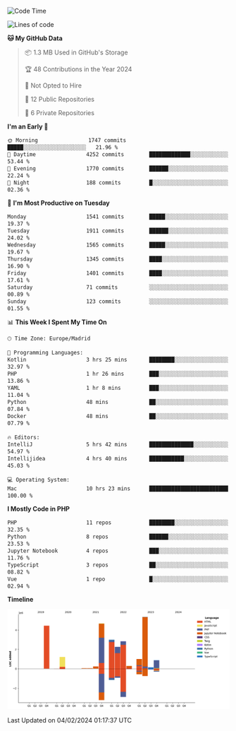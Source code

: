 <!--START_SECTION:waka-->
![Code Time](http://img.shields.io/badge/Code%20Time-27%20hrs%2018%20mins-blue)

![Lines of code](https://img.shields.io/badge/From%20Hello%20World%20I%27ve%20Written-26.3%20million%20lines%20of%20code-blue)

**🐱 My GitHub Data** 

> 📦 1.3 MB Used in GitHub's Storage 
 > 
> 🏆 48 Contributions in the Year 2024
 > 
> 🚫 Not Opted to Hire
 > 
> 📜 12 Public Repositories 
 > 
> 🔑 6 Private Repositories 
 > 
**I'm an Early 🐤** 

```text
🌞 Morning                1747 commits        █████░░░░░░░░░░░░░░░░░░░░   21.96 % 
🌆 Daytime                4252 commits        █████████████░░░░░░░░░░░░   53.44 % 
🌃 Evening                1770 commits        ██████░░░░░░░░░░░░░░░░░░░   22.24 % 
🌙 Night                  188 commits         █░░░░░░░░░░░░░░░░░░░░░░░░   02.36 % 
```
📅 **I'm Most Productive on Tuesday** 

```text
Monday                   1541 commits        █████░░░░░░░░░░░░░░░░░░░░   19.37 % 
Tuesday                  1911 commits        ██████░░░░░░░░░░░░░░░░░░░   24.02 % 
Wednesday                1565 commits        █████░░░░░░░░░░░░░░░░░░░░   19.67 % 
Thursday                 1345 commits        ████░░░░░░░░░░░░░░░░░░░░░   16.90 % 
Friday                   1401 commits        ████░░░░░░░░░░░░░░░░░░░░░   17.61 % 
Saturday                 71 commits          ░░░░░░░░░░░░░░░░░░░░░░░░░   00.89 % 
Sunday                   123 commits         ░░░░░░░░░░░░░░░░░░░░░░░░░   01.55 % 
```


📊 **This Week I Spent My Time On** 

```text
🕑︎ Time Zone: Europe/Madrid

💬 Programming Languages: 
Kotlin                   3 hrs 25 mins       ████████░░░░░░░░░░░░░░░░░   32.97 % 
PHP                      1 hr 26 mins        ███░░░░░░░░░░░░░░░░░░░░░░   13.86 % 
YAML                     1 hr 8 mins         ███░░░░░░░░░░░░░░░░░░░░░░   11.04 % 
Python                   48 mins             ██░░░░░░░░░░░░░░░░░░░░░░░   07.84 % 
Docker                   48 mins             ██░░░░░░░░░░░░░░░░░░░░░░░   07.79 % 

🔥 Editors: 
IntelliJ                 5 hrs 42 mins       ██████████████░░░░░░░░░░░   54.97 % 
Intellijidea             4 hrs 40 mins       ███████████░░░░░░░░░░░░░░   45.03 % 

💻 Operating System: 
Mac                      10 hrs 23 mins      █████████████████████████   100.00 % 
```

**I Mostly Code in PHP** 

```text
PHP                      11 repos            ████████░░░░░░░░░░░░░░░░░   32.35 % 
Python                   8 repos             ██████░░░░░░░░░░░░░░░░░░░   23.53 % 
Jupyter Notebook         4 repos             ███░░░░░░░░░░░░░░░░░░░░░░   11.76 % 
TypeScript               3 repos             ██░░░░░░░░░░░░░░░░░░░░░░░   08.82 % 
Vue                      1 repo              █░░░░░░░░░░░░░░░░░░░░░░░░   02.94 % 
```



**Timeline**

![Lines of Code chart](https://raw.githubusercontent.com/danisoronellas/danisoronellas/main/assets/bar_graph.png)


 Last Updated on 04/02/2024 01:17:37 UTC
<!--END_SECTION:waka-->
